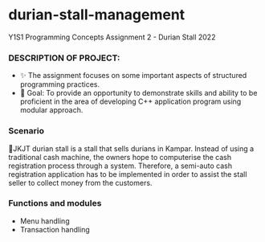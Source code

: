 # durian-stall-management
Y1S1 Programming Concepts Assignment 2 - Durian Stall 2022

### DESCRIPTION OF PROJECT: 
- ✨ The assignment focuses on some important aspects of structured programming practices.
- 🥅 Goal: To provide an opportunity to demonstrate skills and ability to be proficient in the area of developing C++ application program using modular approach.

### Scenario 
🌻JKJT durian stall is a stall that sells durians in Kampar. Instead of using a traditional cash machine, the owners hope to computerise the cash registration process through a system. Therefore, a semi-auto cash registration application has to be implemented in order to assist the stall seller to collect money from the customers. 

### Functions and modules
- Menu handling
- Transaction handling
